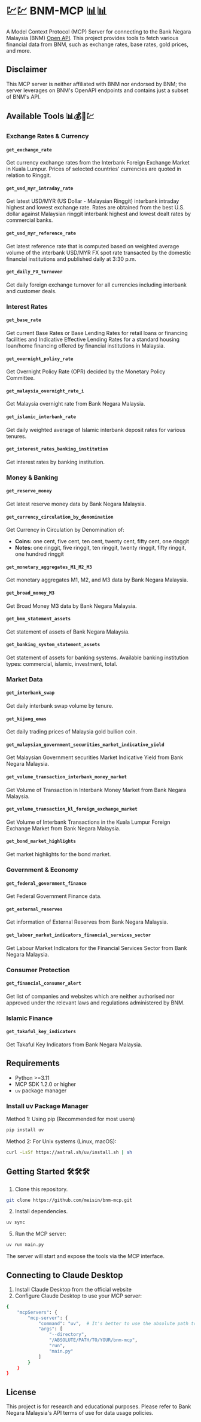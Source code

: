 # 💹💹 BNM-MCP 📊📊

A Model Context Protocol (MCP) Server for connecting to the Bank Negara Malaysia (BNM) [Open API](https://apikijangportal.bnm.gov.my/openapi).
This project provides tools to fetch various financial data from BNM, such as exchange rates, base rates, gold prices, and more.

## Disclaimer
This MCP server is neither affiliated with BNM nor endorsed by BNM; the server leverages on BNM's OpenAPI endpoints and contains just a subset of BNM's API. 

## Available Tools 📊💰🏦💹

### Exchange Rates & Currency

#### `get_exchange_rate`
Get currency exchange rates from the Interbank Foreign Exchange Market in Kuala Lumpur. Prices of selected countries' currencies are quoted in relation to Ringgit.

#### `get_usd_myr_intraday_rate`
Get latest USD/MYR (US Dollar - Malaysian Ringgit) interbank intraday highest and lowest exchange rate. Rates are obtained from the best U.S. dollar against Malaysian ringgit interbank highest and lowest dealt rates by commercial banks.

#### `get_usd_myr_reference_rate`
Get latest reference rate that is computed based on weighted average volume of the interbank USD/MYR FX spot rate transacted by the domestic financial institutions and published daily at 3:30 p.m.

#### `get_daily_FX_turnover`
Get daily foreign exchange turnover for all currencies including interbank and customer deals.

### Interest Rates

#### `get_base_rate`
Get current Base Rates or Base Lending Rates for retail loans or financing facilities and Indicative Effective Lending Rates for a standard housing loan/home financing offered by financial institutions in Malaysia.

#### `get_overnight_policy_rate`
Get Overnight Policy Rate (OPR) decided by the Monetary Policy Committee.

#### `get_malaysia_overnight_rate_i`
Get Malaysia overnight rate from Bank Negara Malaysia.

#### `get_islamic_interbank_rate`
Get daily weighted average of Islamic interbank deposit rates for various tenures.

#### `get_interest_rates_banking_institution`
Get interest rates by banking institution.

### Money & Banking

#### `get_reserve_money`
Get latest reserve money data by Bank Negara Malaysia.

#### `get_currency_circulation_by_denomination`
Get Currency in Circulation by Denomination of:
- **Coins:** one cent, five cent, ten cent, twenty cent, fifty cent, one ringgit
- **Notes:** one ringgit, five ringgit, ten ringgit, twenty ringgit, fifty ringgit, one hundred ringgit

#### `get_monetary_aggregates_M1_M2_M3`
Get monetary aggregates M1, M2, and M3 data by Bank Negara Malaysia.

#### `get_broad_money_M3`
Get Broad Money M3 data by Bank Negara Malaysia.

#### `get_bnm_statement_assets`
Get statement of assets of Bank Negara Malaysia.

#### `get_banking_system_statement_assets`
Get statement of assets for banking systems. Available banking institution types: commercial, islamic, investment, total.

### Market Data

#### `get_interbank_swap`
Get daily interbank swap volume by tenure.

#### `get_kijang_emas`
Get daily trading prices of Malaysia gold bullion coin.

#### `get_malaysian_government_securities_market_indicative_yield`
Get Malaysian Government securities Market Indicative Yield from Bank Negara Malaysia.

#### `get_volume_transaction_interbank_money_market`
Get Volume of Transaction in Interbank Money Market from Bank Negara Malaysia.

#### `get_volume_transaction_kl_foreign_exchange_market`
Get Volume of Interbank Transactions in the Kuala Lumpur Foreign Exchange Market from Bank Negara Malaysia.

#### `get_bond_market_highlights`
Get market highlights for the bond market.

### Government & Economy

#### `get_federal_government_finance`
Get Federal Government Finance data.

#### `get_external_reserves`
Get information of External Reserves from Bank Negara Malaysia.

#### `get_labour_market_indicators_financial_services_sector`
Get Labour Market Indicators for the Financial Services Sector from Bank Negara Malaysia.

### Consumer Protection

#### `get_financial_consumer_alert`
Get list of companies and websites which are neither authorised nor approved under the relevant laws and regulations administered by BNM.

### Islamic Finance

#### `get_takaful_key_indicators`
Get Takaful Key Indicators from Bank Negara Malaysia.

## Requirements

- Python >=3.11
- MCP SDK 1.2.0 or higher
- `uv` package manager

### Install uv Package Manager

Method 1: Using pip (Recommended for most users)
```sh
pip install uv
```
Method 2: For Unix systems (Linux, macOS):
```sh
curl -LsSf https://astral.sh/uv/install.sh | sh
```

## Getting Started 🛠️🛠️🛠️

1. Clone this repository.
```sh
git clone https://github.com/meisin/bnm-mcp.git
```

2. Install dependencies.
```sh
uv sync
```

5. Run the MCP server:

```sh
uv run main.py
```

The server will start and expose the tools via the MCP interface.

## Connecting to Claude Desktop
1. Install Claude Desktop from the official website
2. Configure Claude Desktop to use your MCP server:
```sh
{
    "mcpServers": {
        "mcp-server": {
            "command": "uv",  # It's better to use the absolute path to the uv command
            "args": [
                "--directory",
                "/ABSOLUTE/PATH/TO/YOUR/bnm-mcp",
                "run",
                "main.py"
            ]
        }
    }
}
```

## License

This project is for research and educational purposes. Please refer to Bank Negara Malaysia's API terms of use for data usage policies.
